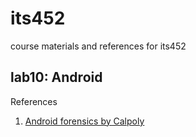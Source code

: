 # its452
course materials and references for its452

## lab10: Android

References
1. [Android forensics by Calpoly](https://cci.calpoly.edu/2019-digital-forensics-downloads)

